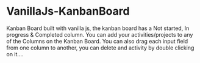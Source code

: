 # VanillaJs-KanbanBoard
Kanban Board built with vanilla js, the kanban board has a Not started, In progress & Completed column.
You can add your activities/projects to any of the Columns on the Kanban Board.
You can also drag each input field from one column to another, you can delete and activity by double clicking on it....

